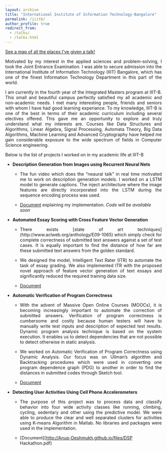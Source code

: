```yaml
---
layout: archive
title: "International Institute of Information Technology-Bangalore"
permalink: /iiitb/
author_profile: true
redirect_from: 
  - /talks/
  - /talks.html
---
```


<p style="text-decoration:underline;"><a href="/talkmap.html">See a map of all the places I've given a talk!</a></p>


<p align="justify">Motivated by my interest in the applied sciences and problem-solving, I took the Joint Entrance Examination. I was able to secure admission into the International Institute of Information Technology (IIIT) Bangalore,
which has one of the finest Information Technology Department in this part of the world. </p>

<p align="justify"> I am currently in the fourth year of the Integrated Masters program at IIIT-B. This small and beautiful campus perfectly satisfied my all academic and non-academic needs. I met many interesting people, friends and seniors with whom I have had good learning experiance. To my knowledge, IIIT-B is one of the best in terms of their academic curriculum including several electives offered. This gave me an opportunity to explore and truly understand what my interests are. Courses like Data Structures and Algorithms, Linear Algebra, Signal Processing, Automata Theory, Big Data Algorithms, Machine Learning and Advanced Cryptography have helped me gain considerable exposure to the wide spectrum of fields in Computer Science engineering.</p>

Below is the list of projects I worked on in my academic life at IIIT-B

* **Description Generation from Images using Recurrent Neural Nets**
  * <p align="justify">The fun video which does the <q>neaural talk</q> in real time motivated me to work on description generation models. I worked on a LSTM model to generate captions. The inject architecture where the image features are directly incorporated into the LSTM during the sequence encoding process was used.</p>
  * [Document](http://Anup-Deshmukh.github.io/files/caption_gen.pdf.pdf) explaining my implementation. <var> Code will be available soon </var> 

* **Automated Essay Scoring with Cross Feature Vector Generation** 
  * <p align="justify">There exists [state of art techniques](http://www.aclweb.org/anthology/E09-1065) which simply check for complete correctness of submitted text answers against a set of test cases. It is equally important to find the distance of how far are these submitted text answers from the golden standard. 
  * <p align="justify">We designed the model, Intelligent Text Rater (ITR) to automate the task of essay grading. We also implemented ITR with the proposed novel approach of feature vector generation of text essays and significantly reduced the required training data size. 
  * [Document](http://Anup-Deshmukh.github.io/files/ML_final_REPORT.pdf)


* **Automatic Verification of Program Correctness**
  * <p align="justify">With the advent of Massive Open Online Courses (MOOCs), it is becoming increasingly important to automate the correction of submitted answers. Verification of program correctness is cumbersome and costly because human testers will have to manually write test inputs and description of expected test results. Dynamic program analysis technique is based on the system execution. It enables us to detect dependencies that are not possible to detect otherwise in static analysis. 
   * <p align="justify">We worked on Automatic Verification of Program Correctness using Dynamic Analysis. Our focus was on Ullman’s algorithm and Backtracking procedures which were used in converting one program dependence graph (PDG) to another in order to find the distances in submitted codes through Sketch tool.
   * [Document](http://Anup-Deshmukh.github.io/files/06_13.pdf)

* **Detecting User Activities Using Cell Phone Accelerometers**
  * <p align="justify">The purpose of this project was to process data and classify behavior into four wide activity classes like running, climbing, cycling, sedentary and other using the predictive model. We were able to produce the clear and well separated clusters for activities using K-means Algorithm in Matlab. No libraries and packages were used in the implementation.
  * [Document](http://Anup-Deshmukh.github.io/files/DSP Hackathon.pdf)
           



